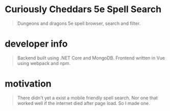 # Curiously Cheddars 5e Spell Search

> Dungeons and dragons 5e spell browser, search and filter.

# developer info

> Backend built using .NET Core and MongoDB. Frontend written in Vue using webpack and npm. 

# motivation

> There didn't yet a exist a mobile friendly spell search. Nor one that worked well if the internet died after page load. So I made one. 

